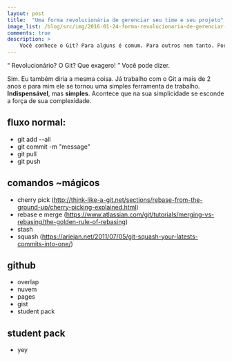 ```yaml
---
layout: post
title:  "Uma forma revolucionária de gerenciar seu time e seu projeto"
image_list: /blog/src/img/2016-01-24-forma-revolucionaria-de-gerenciar-seu-time-e-seu-projeto.png
comments: true
description: >
    Você conhece o Git? Para alguns é comum. Para outros nem tanto. Porém tenho certeza que, em ambos os casos, você vai ficar impressionado com o que ele pode fazer por você.
---
```


<q> Revolucionário? O Git? Que exagero! </q> Você pode dizer.

Sim. Eu também diria a mesma coisa. Já trabalho com o Git a mais de 2 anos e para mim ele se tornou uma simples ferramenta de trabalho. <strong>Indispensável</strong>, mas <strong>simples</strong>. Acontece que na sua simplicidade se esconde a força de sua complexidade.

## fluxo normal:
 * git add --all
 * git commit -m "message"
 * git pull
 * git push

## comandos ~mágicos
 * cherry pick (http://think-like-a-git.net/sections/rebase-from-the-ground-up/cherry-picking-explained.html)
 * rebase e merge (https://www.atlassian.com/git/tutorials/merging-vs-rebasing/the-golden-rule-of-rebasing)
 * stash
 * squash (https://ariejan.net/2011/07/05/git-squash-your-latests-commits-into-one/)

## github
* overlap
* nuvem
* pages
* gist
* student pack

## student pack
 * yey